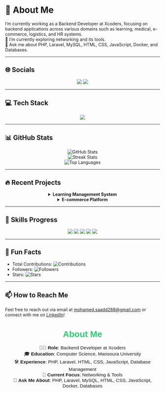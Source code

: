 # :dizzy: About Me
I’m currently working as a Backend Developer at Xcoders, focusing on backend applications across various domains such as learning, medical, e-commerce, logistics, and HR systems.  
:seedling: I’m currently exploring networking and its tools.  
:speech_balloon: Ask me about PHP, Laravel, MySQL, HTML, CSS, JavaScript, Docker, and Databases.

---
## :globe_with_meridians: Socials
<div align="center">
  <a href="https://www.linkedin.com/in/mohamed-saad-6b7a2a282/"><img src="https://img.shields.io/badge/LinkedIn-%230077B5.svg?logo=linkedin&logoColor=white"></a>
  <a href="https://www.youtube.com/@mohamedsaad5486"><img src="https://img.shields.io/badge/YouTube-%23FF0000.svg?logo=YouTube&logoColor=white"></a>
</div>

---
## :computer: Tech Stack
<div align="center">
  <img src="https://skillicons.dev/icons?i=php,laravel,html,css,js,mysql,docker" />
</div>

---
## :bar_chart: GitHub Stats
<div align="center">
  <img src="https://github-readme-stats.vercel.app/api?username=MohamedSaad&theme=radical&hide_border=true&include_all_commits=true&count_private=true" alt="GitHub Stats" />
  <br/>
  <img src="https://github-readme-streak-stats.herokuapp.com/?user=MohamedSaad&theme=radical&hide_border=true" alt="Streak Stats" />
  <br/>
  <img src="https://github-readme-stats.vercel.app/api/top-langs/?username=MohamedSaad&layout=compact&theme=radical&hide_border=true" alt="Top Languages" />
</div>

---
## :fire: Recent Projects
<div align="center">
  <details>
    <summary><b>Learning Management System</b></summary>
    <ul>
      <li>Backend: PHP, Laravel</li>
      <li>Database: MySQL</li>
      <li>Features: User authentication, course management, and progress tracking.</li>
    </ul>
  </details>
  <details>
    <summary><b>E-commerce Platform</b></summary>
    <ul>
      <li>Backend: Laravel</li>
      <li>Database: MySQL</li>
      <li>Features: Product catalog, cart management, and payment integration.</li>
    </ul>
  </details>
</div>

---
## :rocket: Skills Progress
<div align="center">
  <img src="https://img.shields.io/badge/PHP-75%25-brightgreen" />
  <img src="https://img.shields.io/badge/Laravel-85%25-success" />
  <img src="https://img.shields.io/badge/MySQL-60%25-yellow" />
  <img src="https://img.shields.io/badge/JavaScript-50%25-orange" />
  <img src="https://img.shields.io/badge/Docker-40%25-blue" />
</div>

---
## :tada: Fun Facts
- Total Contributions: ![Contributions](https://img.shields.io/github/commit-activity/y/MohamedSaad?color=purple)
- Followers: ![Followers](https://img.shields.io/github/followers/MohamedSaad?style=social)
- Stars: ![Stars](https://img.shields.io/github/stars/MohamedSaad?style=social)

---
## :mailbox: How to Reach Me
Feel free to reach out via email at [mohamed.saadd288@gmail.com](mailto:mohamed.saadd288@gmail.com) or connect with me on [LinkedIn](https://www.linkedin.com/in/mohamed-saad-6b7a2a282/)!

<div align="center">
  <h1 style="color: #2ecc71; font-family: Arial, sans-serif;">About Me</h1>
  <ul style="list-style: none; padding: 0; font-family: Arial, sans-serif; font-size: 1.1em;">
    <li>👨‍💻 <b>Role</b>: Backend Developer at Xcoders</li>
    <li>🎓 <b>Education</b>: Computer Science, Mansoura University</li>
    <li>🛠️ <b>Experience</b>: PHP, Laravel, HTML, CSS, JavaScript, Database Management</li>
    <li>🌱 <b>Current Focus</b>: Networking & Tools</li>
    <li>💬 <b>Ask Me About</b>: PHP, Laravel, MySQL, HTML, CSS, JavaScript, Docker, Databases</li>
  </ul>
</div>
